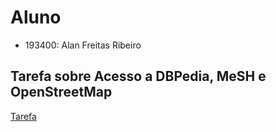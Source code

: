 # Aluno
- 193400: Alan Freitas Ribeiro
## Tarefa sobre Acesso a DBPedia, MeSH e OpenStreetMap
[Tarefa](https://github.com/Necctares/MC536/blob/main/lab02/notebook/Lab02.ipynb)
